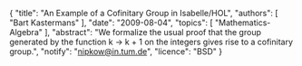 {
    "title": "An Example of a Cofinitary Group in Isabelle/HOL",
    "authors": [
        "Bart Kastermans"
    ],
    "date": "2009-08-04",
    "topics": [
        "Mathematics-Algebra"
    ],
    "abstract": "We formalize the usual proof that the group generated by the function k -> k + 1 on the integers gives rise to a cofinitary group.",
    "notify": "nipkow@in.tum.de",
    "licence": "BSD"
}